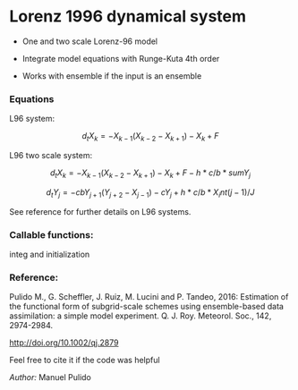 # Lorenz 1996 dynamical system 

- One and two scale Lorenz-96 model

- Integrate model equations with Runge-Kuta 4th order

- Works with ensemble if the input is an ensemble

### Equations

L96 system:

$$d_t X_k = - X_{k-1} (X_{k-2} - X_{k+1} ) - X_k + F$$

L96 two scale system:

$$d_t X_k = - X_{k-1}  (X_{k-2} - X_{k+1} ) - X_k + F - h*c/b * sum Y_j$$

$$d_t Y_j = - c b Y_{j+1}  (Y_{j+2} - X_{j-1} ) - c Y_j + h*c/b * X_int(j-1)/J$$

See reference for further details on L96 systems.

### Callable functions: 
   integ and initialization

 
### Reference:

Pulido M., G. Scheffler, J. Ruiz, M. Lucini and P. Tandeo, 2016: Estimation of the functional form of subgrid-scale schemes using ensemble-based data assimilation: a simple model experiment. Q. J.  Roy. Meteorol. Soc.,  142, 2974-2984.

http://doi.org/10.1002/qj.2879

Feel free to cite it if the code was helpful

*Author:* Manuel Pulido
